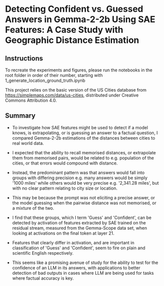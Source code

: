 # Detecting Confident vs. Guessed Answers in Gemma-2-2b Using SAE Features: A Case Study with Geographic Distance Estimation

## **Instructions**

To recreate the experiments and figures, please run the notebooks in the root folder in order of their number, starting with 1_generate_location_ground_truth.ipynb

This project relies on the basic version of the US Cities database from https://simplemaps.com/data/us-cities, distributed under Creative Commons Attribution 4.0. 

## **Summary**

* To investigate how SAE features might be used to detect if a model knows, is extrapolating, or is guessing an answer to a factual question, I compared Gemma-2-2b estimations of the distances between cities to real world data.

* I expected that the ability to recall memorised distances, or extrapolate them from memorised pairs, would be related to e.g. population of the cities, or that errors would compound with distance.

* Instead, the predominant pattern was that answers would fall into groups with differing precision e.g. many answers would be simply '1000 miles' while others would be very precise e.g. '2,341.28 miles', but with no clear pattern relating to city size or location.

* This may be because the prompt was not eliciting a precise answer, or the model guessing when the pairwise distance was not memorised, or a mixture of the two.

* I find that these groups, which I term 'Guess' and 'Confident', can be detected by activation of features extracted by SAE trained on the residual stream, measured from the Gemma-Scope data set, when looking at activations on the final token at layer 21. 

* Features that clearly differ in activation, and are important in classification of 'Guess' and 'Confident', seem to fire on plain and scientific English respectively.

* This seems like a promising avenue of study for the ability to test for the confidence of an LLM in its answers, with applications to better detection of bad outputs in cases where LLM are being used for tasks where factual accuracy is key.
